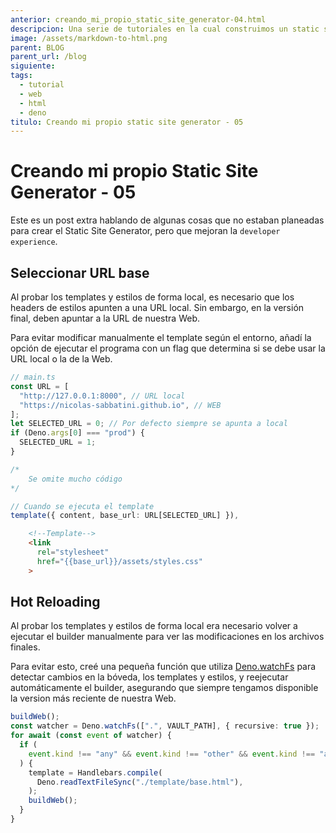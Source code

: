 ```yaml
---
anterior: creando_mi_propio_static_site_generator-04.html
descripcion: Una serie de tutoriales en la cual construimos un static site generator.
image: /assets/markdown-to-html.png
parent: BLOG
parent_url: /blog
siguiente: 
tags:
  - tutorial
  - web
  - html
  - deno
titulo: Creando mi propio static site generator - 05
---
```


# Creando mi propio Static Site Generator - 05

Este es un post extra hablando de algunas cosas que no estaban planeadas para crear el Static Site Generator, pero que mejoran la `developer experience`.

## Seleccionar URL base

Al probar los templates y estilos de forma local, es necesario que los headers de estilos apunten a una URL local. Sin embargo, en la versión final, deben apuntar a la URL de nuestra Web. 

Para evitar modificar manualmente el template según el entorno, añadí la opción de ejecutar el programa con un flag que determina si se debe usar la URL local o la de la Web.

```ts
// main.ts
const URL = [
  "http://127.0.0.1:8000", // URL local
  "https://nicolas-sabbatini.github.io", // WEB
];
let SELECTED_URL = 0; // Por defecto siempre se apunta a local
if (Deno.args[0] === "prod") {
  SELECTED_URL = 1;
}

/*
	Se omite mucho código
*/

// Cuando se ejecuta el template
template({ content, base_url: URL[SELECTED_URL] }),
```

```html
    <!--Template-->
    <link
      rel="stylesheet"
      href="{{base_url}}/assets/styles.css"
    >
```

## Hot Reloading

Al probar los templates y estilos de forma local era necesario volver a ejecutar el builder manualmente para ver las modificaciones en los archivos finales.  

Para evitar esto, creé una pequeña función que utiliza [Deno.watchFs](https://docs.deno.com/api/deno/~/Deno.watchFs) para detectar cambios en la bóveda, los templates y estilos, y reejecutar automáticamente el builder, asegurando que siempre tengamos disponible la version más reciente de nuestra Web.

```ts
buildWeb();
const watcher = Deno.watchFs([".", VAULT_PATH], { recursive: true });
for await (const event of watcher) {
  if (
    event.kind !== "any" && event.kind !== "other" && event.kind !== "access"
  ) {
    template = Handlebars.compile(
      Deno.readTextFileSync("./template/base.html"),
    );
    buildWeb();
  }
}
```
